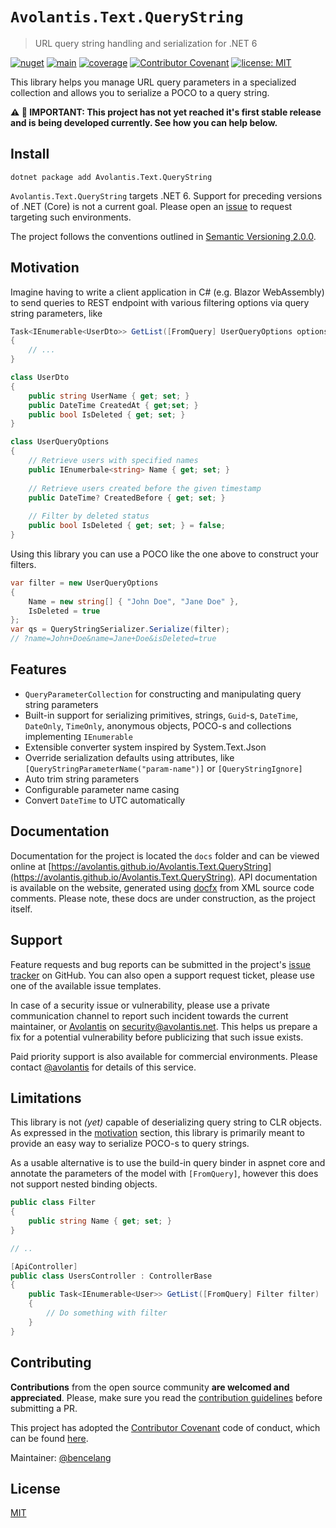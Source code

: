 # `Avolantis.Text.QueryString`
> URL query string handling and serialization for .NET 6

[![nuget](https://img.shields.io/nuget/v/Avolantis.Text.QueryString?logo=nuget)](https://www.nuget.org/packages/Avolantis.Text.QueryString)
[![main](https://github.com/avolantis/Avolantis.Text.QueryString/workflows/main/badge.svg)](https://github.com/avolantis/Avolantis.Text.QueryString/actions/workflows/main.yml)
[![coverage](https://coveralls.io/repos/github/avolantis/Avolantis.Text.QueryString/badge.svg)](https://coveralls.io/github/avolantis/Avolantis.Text.QueryString)
[![Contributor Covenant](https://img.shields.io/badge/Contributor%20Covenant-2.1-4baaaa.svg)](./.github/CODE_OF_CONDUCT.md)
[![license: MIT](https://img.shields.io/badge/license-MIT-yellow.svg)](./LICENSE.md)

This library helps you manage URL query parameters in a specialized collection and
allows you to serialize a POCO to a query string.

**:warning: :construction: IMPORTANT: This project has not yet reached it's first stable release
and is being developed currently. See how you can help below.**

## Install
```shell
dotnet package add Avolantis.Text.QueryString
```

`Avolantis.Text.QueryString` targets .NET 6. Support for preceding versions of .NET (Core) is
not a current goal. Please open an [issue](https://github.com/avolantis/Avolantis.Text.QueryString/issues)
to request targeting such environments.

The project follows the conventions outlined in [Semantic Versioning 2.0.0](https://www.semver.org).

## Motivation
Imagine having to write a client application in C# (e.g. Blazor WebAssembly) to send queries
to REST endpoint with various filtering options via query string parameters, like
```c#
Task<IEnumerable<UserDto>> GetList([FromQuery] UserQueryOptions options)
{
    // ...
}

class UserDto
{
    public string UserName { get; set; }
    public DateTime CreatedAt { get;set; }
    public bool IsDeleted { get; set; }
}

class UserQueryOptions
{
    // Retrieve users with specified names 
    public IEnumerbale<string> Name { get; set; }
    
    // Retrieve users created before the given timestamp 
    public DateTime? CreatedBefore { get; set; }
    
    // Filter by deleted status 
    public bool IsDeleted { get; set; } = false;    
}
```

Using this library you can use a POCO like the one above to construct your filters.
```c#
var filter = new UserQueryOptions
{
    Name = new string[] { "John Doe", "Jane Doe" },
    IsDeleted = true
};
var qs = QueryStringSerializer.Serialize(filter);
// ?name=John+Doe&name=Jane+Doe&isDeleted=true
```

## Features

- `QueryParameterCollection` for constructing and manipulating query string parameters
- Built-in support for serializing primitives, strings, `Guid`-s,
`DateTime`, `DateOnly`, `TimeOnly`, anonymous objects, POCO-s
and collections implementing `IEnumerable`
- Extensible converter system inspired by System.Text.Json
- Override serialization defaults using attributes, like
`[QueryStringParameterName("param-name")]` or `[QueryStringIgnore]`
- Auto trim string parameters
- Configurable parameter name casing
- Convert `DateTime` to UTC automatically

## Documentation
Documentation for the project is located the `docs` folder and can be viewed online at
[https://avolantis.github.io/Avolantis.Text.QueryString](https://avolantis.github.io/Avolantis.Text.QueryString).
API documentation is available on the website, generated using [docfx](https://dotnet.github.io/docfx/)
from XML source code comments. Please note, these docs are under construction, as the project itself.

## Support
Feature requests and bug reports can be submitted in the project's
[issue tracker](https://github.com/avolantis/Avolantis.Text.QueryString/issues) on GitHub.
You can also open a support request ticket, please use one of the available issue templates.

In case of a security issue or vulnerability, please use a private communication channel
to report such incident towards the current maintainer, or [Avolantis](https://avolantis.net)
on security@avolantis.net. This helps us prepare a fix for a potential vulnerability
before publicizing that such issue exists.

Paid priority support is also available for commercial environments. Please contact
[@avolantis](https://github.com/avolantis) for details of this service.

## Limitations
This library is not _(yet)_ capable of deserializing query string to CLR objects.
As expressed in the [motivation](#motivation) section, this library is primarily
meant to provide an easy way to serialize POCO-s to query strings.

As a usable alternative is to use the build-in query binder in aspnet core and
annotate the parameters of the model with `[FromQuery]`, however this does not
support nested binding objects.

```c#
public class Filter
{
    public string Name { get; set; }
}

// ..

[ApiController]
public class UsersController : ControllerBase
{
    public Task<IEnumerable<User>> GetList([FromQuery] Filter filter)
    {
        // Do something with filter
    }
}
```

## Contributing

**Contributions** from the open source community **are welcomed and appreciated**.
Please, make sure you read the [contribution guidelines](./.github/CONTRIBUTING.md)
before submitting a PR.

This project has adopted the [Contributor Covenant](https://www.contributor-covenant.org/)
code of conduct, which can be found [here](./.github/CODE_OF_CONDUCT.md).

Maintainer: [@bencelang](https://github.com/bencelang)

## License

[MIT](./LICENSE.md)
